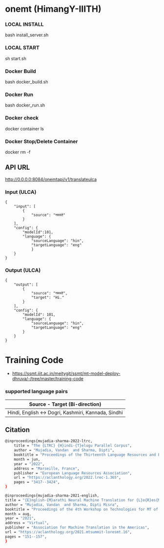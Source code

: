 # onemt (HimangY-IIITH)



### LOCAL INSTALL

bash install_server.sh

### LOCAL START

sh start.sh

### Docker Build

bash docker_build.sh 

### Docker Run

bash docker_run.sh 

### Docker check

docker container ls

### Docker Stop/Delete Container

docker rm -f <container-id>




## API URL 

http://0.0.0.0:8084/onemtapi/v1/translateulca

### Input (ULCA)
```
{
    "input": [
        {
            "source": "नमस्ते"
        }
    ],
    "config": {
        "modelId":101,
        "language": {
            "sourceLanguage": "hin",
            "targetLanguage": "eng"
            }
    }
}
```
### Output (ULCA)
```
{
    "output": [
        {
            "source": "नमस्ते",
            "target": "Hi."
        }
    ],
    "config": {
        "modelId": 101,
        "language": {
            "sourceLanguage": "hin",
            "targetLanguage": "eng"
        }
    }
}
```
# Training Code
- https://ssmt.iiit.ac.in/meitygit/ssmt/mt-model-deploy-dhruva/-/tree/master/training-code

### supported language pairs

| Source - Target (Bi-direction)| 
|-------------------------------|
|Hindi, English <-> Dogri, Kashmiri, Kannada, Sindhi|



## Citation
```bash
@inproceedings{mujadia-sharma-2022-ltrc,
    title = "The {LTRC} {H}indi-{T}elugu Parallel Corpus",
    author = "Mujadia, Vandan  and Sharma, Dipti",
    booktitle = "Proceedings of the Thirteenth Language Resources and Evaluation Conference",
    month = jun,
    year = "2022",
    address = "Marseille, France",
    publisher = "European Language Resources Association",
    url = "https://aclanthology.org/2022.lrec-1.365",
    pages = "3417--3424",
}

@inproceedings{mujadia-sharma-2021-english,
title = "{E}nglish-{M}arathi Neural Machine Translation for {L}o{R}es{MT} 2021",
author = "Mujadia, Vandan  and Sharma, Dipti Misra",
booktitle = "Proceedings of the 4th Workshop on Technologies for MT of Low Resource Languages (LoResMT2021)",
month = aug,
year = "2021",
address = "Virtual",
publisher = "Association for Machine Translation in the Americas",
url = "https://aclanthology.org/2021.mtsummit-loresmt.16",
pages = "151--157",
}
```
